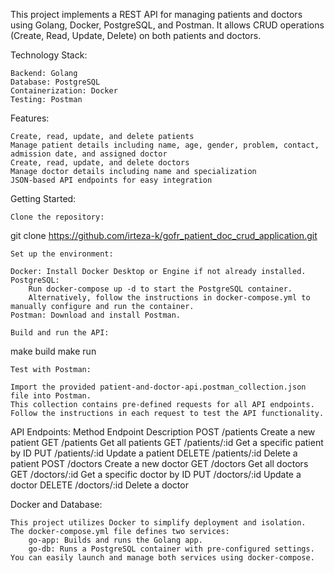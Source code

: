 This project implements a REST API for managing patients and doctors using Golang, Docker, PostgreSQL, and Postman. It allows CRUD operations (Create, Read, Update, Delete) on both patients and doctors.

Technology Stack:

    Backend: Golang
    Database: PostgreSQL
    Containerization: Docker
    Testing: Postman

Features:

    Create, read, update, and delete patients
    Manage patient details including name, age, gender, problem, contact, admission date, and assigned doctor
    Create, read, update, and delete doctors
    Manage doctor details including name and specialization
    JSON-based API endpoints for easy integration

Getting Started:

    Clone the repository:

git clone https://github.com/irteza-k/gofr_patient_doc_crud_application.git

    Set up the environment:

    Docker: Install Docker Desktop or Engine if not already installed.
    PostgreSQL:
        Run docker-compose up -d to start the PostgreSQL container.
        Alternatively, follow the instructions in docker-compose.yml to manually configure and run the container.
    Postman: Download and install Postman.

    Build and run the API:

make build
make run

    Test with Postman:

    Import the provided patient-and-doctor-api.postman_collection.json file into Postman.
    This collection contains pre-defined requests for all API endpoints.
    Follow the instructions in each request to test the API functionality.

API Endpoints:
Method	Endpoint	Description
POST	/patients	Create a new patient
GET	/patients	Get all patients
GET	/patients/:id	Get a specific patient by ID
PUT	/patients/:id	Update a patient
DELETE	/patients/:id	Delete a patient
POST	/doctors	Create a new doctor
GET	/doctors	Get all doctors
GET	/doctors/:id	Get a specific doctor by ID
PUT	/doctors/:id	Update a doctor
DELETE	/doctors/:id	Delete a doctor

Docker and Database:

    This project utilizes Docker to simplify deployment and isolation.
    The docker-compose.yml file defines two services:
        go-app: Builds and runs the Golang app.
        go-db: Runs a PostgreSQL container with pre-configured settings.
    You can easily launch and manage both services using docker-compose.